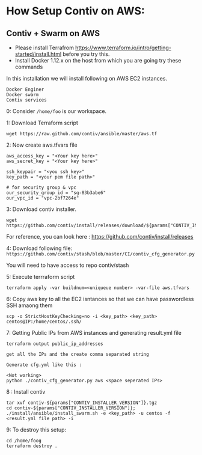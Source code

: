 # How Setup Contiv on AWS:

## Contiv + Swarm on AWS

- Please install Terrafrom https://www.terraform.io/intro/getting-started/install.html before you try this.
- Install Docker 1.12.x on the host from which you are going try these commands


In this installation we will install following on AWS EC2 instances.
```
Docker Enginer
Docker swarm
Contiv services
```

0: Consider `/home/foo` is our workspace. 

1: Download Terraform script
```
wget https://raw.github.com/contiv/ansible/master/aws.tf
```
2: Now create aws.tfvars file

```
aws_access_key = "<Your key here>"
aws_secret_key = "<Your key here>"

ssh_keypair = "<you ssh key>"
key_path = "<your pem file path>"

# for security group & vpc
our_security_group_id = "sg-83b3abe6"
our_vpc_id = "vpc-2bf7264e"
```

3: Download contiv installer.

```
wget https://github.com/contiv/install/releases/download/${params["CONTIV_INSTALLER_VERSION"]}/contiv-${params["CONTIV_INSTALLER_VERSION"]}.tgz
```
For reference, you can look here : https://github.com/contiv/install/releases

4: Download following file:
`https://github.com/contiv/stash/blob/master/CI/contiv_cfg_generator.py`

You will need to have access to repo contiv/stash


5: Execute terrraform script

`terraform apply -var buildnum=<uniqueue number> -var-file aws.tfvars`

6: Copy aws key to all the EC2 isntances so that we can have passwordless SSH amaong them

```
scp -o StrictHostKeyChecking=no -i <key_path> <key_path> centos@IP:/home/centos/.ssh/
```

7: Getting Public IPs from AWS instances and generating result.yml file

```
terraform output public_ip_addresses

get all the IPs and the create comma separated string

Generate cfg.yml like this :

<Not working>
python ./contiv_cfg_generator.py aws <space seperated IPs>

```

8 : Install contiv

```
tar xvf contiv-${params["CONTIV_INSTALLER_VERSION"]}.tgz
cd contiv-${params["CONTIV_INSTALLER_VERSION"]}; 
./install/ansible/install_swarm.sh -e <key_path> -u centos -f <result.yml file path> -i
```

9: To destroy this setup:

```
cd /home/foog
terraform destroy .
```
